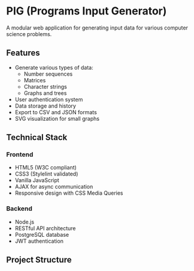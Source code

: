 # PIG (Programs Input Generator)

A modular web application for generating input data for various computer science problems.

## Features

- Generate various types of data:
  - Number sequences
  - Matrices
  - Character strings
  - Graphs and trees
- User authentication system
- Data storage and history
- Export to CSV and JSON formats
- SVG visualization for small graphs

## Technical Stack

### Frontend
- HTML5 (W3C compliant)
- CSS3 (Stylelint validated)
- Vanilla JavaScript
- AJAX for async communication
- Responsive design with CSS Media Queries

### Backend
- Node.js
- RESTful API architecture
- PostgreSQL database
- JWT authentication

## Project Structure

```
